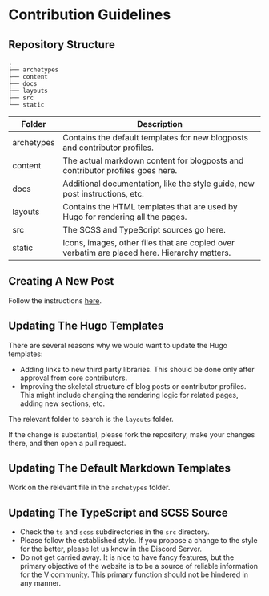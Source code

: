 # Contribution Guidelines

## Repository Structure

```text
.
├── archetypes
├── content
├── docs
├── layouts
├── src
└── static

```

| Folder     | Description                                                                                  |
| ---------- | -------------------------------------------------------------------------------------------- |
| archetypes | Contains the default templates for new blogposts and contributor profiles.                   |
| content    | The actual markdown content for blogposts and contributor profiles goes here.                |
| docs       | Additional documentation, like the style guide, new post instructions, etc.                  |
| layouts    | Contains the HTML templates that are used by Hugo for rendering all the pages.               |
| src        | The SCSS and TypeScript sources go here.                                                     |
| static     | Icons, images, other files that are copied over verbatim are placed here. Hierarchy matters. |

## Creating A New Post

Follow the instructions [here](docs/new-post-instructions.md).

## Updating The Hugo Templates

There are several reasons why we would want to update the Hugo templates:

- Adding links to new third party libraries. This should be done only
  after approval from core contributors.
- Improving the skeletal structure of blog posts or contributor profiles.
  This might include changing the rendering logic for related pages, adding
  new sections, etc.

The relevant folder to search is the `layouts` folder.

If the change is substantial, please fork the repository, make your
changes there, and then open a pull request.

## Updating The Default Markdown Templates

Work on the relevant file in the `archetypes` folder.

## Updating The TypeScript and SCSS Source

- Check the `ts` and `scss` subdirectories in the `src` directory.
- Please follow the established style. If you propose a change to the
  style for the better, please let us know in the Discord Server.
- Do not get carried away. It is nice to have fancy features, but
  the primary objective of the website is to be a source of reliable
  information for the V community. This primary function should not be
  hindered in any manner.
